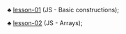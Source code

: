  ♣ [lesson-01](https://github.com/RomanTaras/JavaScript/tree/lesson-01)  (JS - Basic constructions);
 
 ♣ [lesson-02](https://github.com/RomanTaras/JavaScript/tree/lesson-02)  (JS - Arrays);
